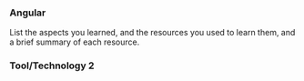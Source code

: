 ### Angular

List the aspects you learned, and the resources you used to learn them, and a brief summary of each resource.

### Tool/Technology 2
